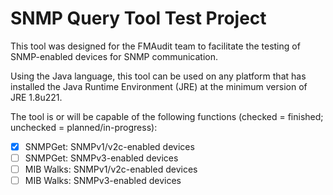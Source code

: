 # SNMP Query Tool Test Project

This tool was designed for the FMAudit team to facilitate the testing of SNMP-enabled devices for SNMP communication.

Using the Java language, this tool can be used on any platform that has installed the Java Runtime Environment (JRE)
  at the minimum version of JRE 1.8u221.
  
The tool is or will be capable of the following functions (checked = finished; unchecked = planned/in-progress):
- [X] SNMPGet: SNMPv1/v2c-enabled devices
- [ ] SNMPGet: SNMPv3-enabled devices
- [ ] MIB Walks: SNMPv1/v2c-enabled devices
- [ ] MIB Walks: SNMPv3-enabled devices

